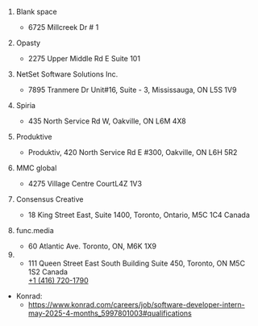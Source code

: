 
1. Blank space
	- 6725 Millcreek Dr # 1 

3. Opasty
	- 2275 Upper Middle Rd E Suite 101

3. NetSet Software Solutions Inc.
	- 7895 Tranmere Dr Unit#16, Suite - 3, Mississauga, ON L5S 1V9

4. Spiria
	- 435 North Service Rd W, Oakville, ON L6M 4X8

5. Produktive
	- Produktiv, 420 North Service Rd E #300, Oakville, ON L6H 5R2

6. MMC global
	- 4275 Village Centre CourtL4Z 1V3


7. Consensus Creative
	- 18 King Street East, Suite 1400,  Toronto, Ontario, M5C 1C4  Canada

8. func.media
	- 60 Atlantic Ave. Toronto, ON, M6K 1X9

9. 
	- 111 Queen Street East South Building  Suite 450, Toronto,  ON M5C 1S2 Canada  
[+1 (416) 720-1790](tel:+14167201790 "+1 (416) 720-1790")

- Konrad:
	- https://www.konrad.com/careers/job/software-developer-intern-may-2025-4-months_5997801003#qualifications